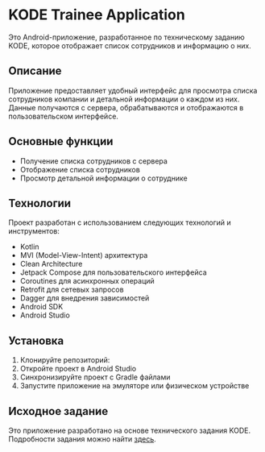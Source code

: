 # KODE Trainee Application

Это Android-приложение, разработанное по техническому заданию KODE, которое отображает список сотрудников и информацию о них.

## Описание

Приложение предоставляет удобный интерфейс для просмотра списка сотрудников компании и детальной информации о каждом из них. Данные получаются с сервера, обрабатываются и отображаются в пользовательском интерфейсе.

## Основные функции

- Получение списка сотрудников с сервера
- Отображение списка сотрудников
- Просмотр детальной информации о сотруднике

## Технологии

Проект разработан с использованием следующих технологий и инструментов:

- Kotlin
- MVI (Model-View-Intent) архитектура
- Clean Architecture
- Jetpack Compose для пользовательского интерфейса
- Coroutines для асинхронных операций
- Retrofit для сетевых запросов
- Dagger для внедрения зависимостей
- Android SDK
- Android Studio

## Установка

1. Клонируйте репозиторий:
2. Откройте проект в Android Studio
3. Синхронизируйте проект с Gradle файлами
4. Запустите приложение на эмуляторе или физическом устройстве

## Исходное задание

Это приложение разработано на основе технического задания KODE. Подробности задания можно найти [здесь](https://github.com/appKODE/trainee-test-android).
